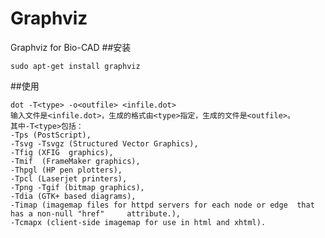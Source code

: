 # Graphviz
Graphviz for Bio-CAD
##安装

	sudo apt-get install graphviz
##使用

	dot -T<type> -o<outfile> <infile.dot>
	输入文件是<infile.dot>，生成的格式由<type>指定，生成的文件是<outfile>。
	其中-T<type>包括：
	-Tps (PostScript),
	-Tsvg -Tsvgz (Structured Vector Graphics), 
	-Tfig (XFIG  graphics), 
	-Tmif  (FrameMaker graphics),
	-Thpgl (HP pen plotters),
	-Tpcl (Laserjet printers),
	-Tpng -Tgif (bitmap graphics),
	-Tdia (GTK+ based diagrams),
	-Timap (imagemap files for httpd servers for each node or edge  that  has a non-null "href" 	attribute.),
	-Tcmapx (client-side imagemap for use in html and xhtml).
